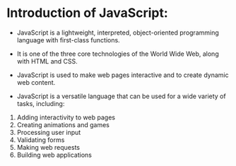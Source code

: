# Introduction of JavaScript:
-  JavaScript is a lightweight, interpreted, object-oriented programming language with first-class functions.

- It is one of the three core technologies of the World Wide Web, along with HTML and CSS. 
-  JavaScript is used to make web pages interactive and to create dynamic web content.

-  JavaScript is a versatile language that can be used for a wide variety of tasks, including:

1) Adding interactivity to web pages
2) Creating animations and games
3) Processing user input
4) Validating forms
5) Making web requests
6) Building web applications